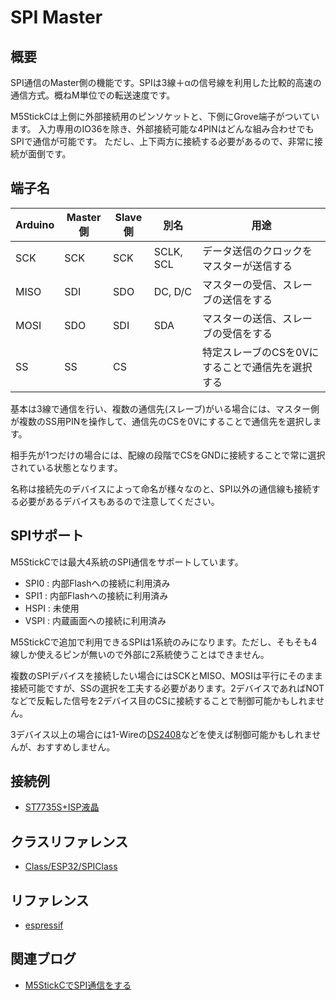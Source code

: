 # SPI Master

## 概要

SPI通信のMaster側の機能です。SPIは3線＋αの信号線を利用した比較的高速の通信方式。概ねM単位での転送速度です。

M5StickCは上側に外部接続用のピンソケットと、下側にGrove端子がついています。
入力専用のIO36を除き、外部接続可能な4PINはどんな組み合わせでもSPIで通信が可能です。
ただし、上下両方に接続する必要があるので、非常に接続が面倒です。

## 端子名

| Arduino | Master側 | Slave側 | 別名      | 用途                                             |
|---------|----------|---------|-----------|--------------------------------------------------|
| SCK     | SCK      | SCK     | SCLK, SCL | データ送信のクロックをマスターが送信する         |
| MISO    | SDI      | SDO     | DC, D/C   | マスターの受信、スレーブの送信をする             |
| MOSI    | SDO      | SDI     | SDA       | マスターの送信、スレーブの受信をする             |
| SS      | SS       | CS      |           | 特定スレーブのCSを0Vにすることで通信先を選択する |

基本は3線で通信を行い、複数の通信先(スレーブ)がいる場合には、マスター側が複数のSS用PINを操作して、通信先のCSを0Vにすることで通信先を選択します。

相手先が1つだけの場合には、配線の段階でCSをGNDに接続することで常に選択されている状態となります。

名称は接続先のデバイスによって命名が様々なのと、SPI以外の通信線も接続する必要があるデバイスもあるので注意してください。

## SPIサポート

M5StickCでは最大4系統のSPI通信をサポートしています。

- SPI0 : 内部Flashへの接続に利用済み
- SPI1 : 内部Flashへの接続に利用済み
- HSPI : 未使用
- VSPI : 内蔵画面への接続に利用済み

M5StickCで追加で利用できるSPIは1系統のみになります。ただし、そもそも4線しか使えるピンが無いので外部に2系統使うことはできません。

複数のSPIデバイスを接続したい場合にはSCKとMISO、MOSIは平行にそのまま接続可能ですが、SSの選択を工夫する必要があります。2デバイスであればNOTなどで反転した信号を2デバイス目のCSに接続することで制御可能かもしれません。

3デバイス以上の場合には1-Wireの[DS2408](https://www.maximintegrated.com/jp/products/ibutton/memory-products/DS2408.html)などを使えば制御可能かもしれませんが、おすすめしません。

## 接続例
- [ST7735S+ISP液晶](../../Device/SPI/Display/ST7735S/)

## クラスリファレンス
- [Class/ESP32/SPIClass](../../Class/ESP32/SPIClass/)

## リファレンス
- [espressif](https://docs.espressif.com/projects/esp-idf/en/latest/api-reference/peripherals/spi_master.html)

## 関連ブログ
- [M5StickCでSPI通信をする](https://lang-ship.com/blog/?p=683)

